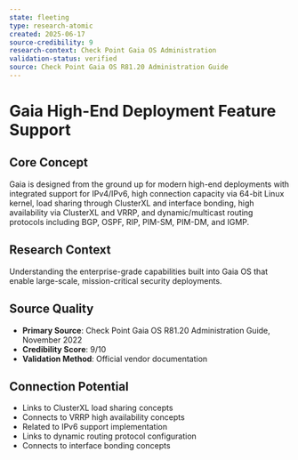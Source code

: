 ```yaml
---
state: fleeting
type: research-atomic
created: 2025-06-17
source-credibility: 9
research-context: Check Point Gaia OS Administration
validation-status: verified
source: Check Point Gaia OS R81.20 Administration Guide
---
```


# Gaia High-End Deployment Feature Support

## Core Concept
Gaia is designed from the ground up for modern high-end deployments with integrated support for IPv4/IPv6, high connection capacity via 64-bit Linux kernel, load sharing through ClusterXL and interface bonding, high availability via ClusterXL and VRRP, and dynamic/multicast routing protocols including BGP, OSPF, RIP, PIM-SM, PIM-DM, and IGMP.

## Research Context
Understanding the enterprise-grade capabilities built into Gaia OS that enable large-scale, mission-critical security deployments.

## Source Quality
- **Primary Source**: Check Point Gaia OS R81.20 Administration Guide, November 2022
- **Credibility Score**: 9/10
- **Validation Method**: Official vendor documentation

## Connection Potential
- Links to ClusterXL load sharing concepts
- Connects to VRRP high availability concepts
- Related to IPv6 support implementation
- Links to dynamic routing protocol configuration
- Connects to interface bonding concepts